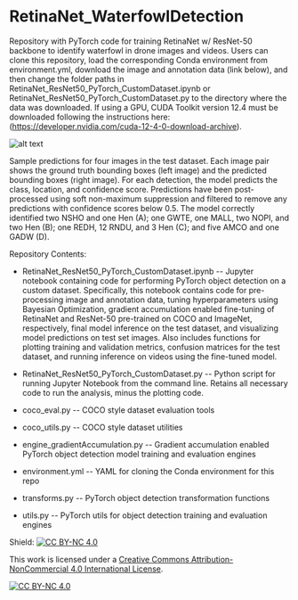 # RetinaNet_WaterfowlDetection
Repository with PyTorch code for training RetinaNet w/ ResNet-50 backbone to identify waterfowl in drone images and videos. Users can clone this repository, load the corresponding Conda environment from environment.yml, download the image and annotation data (link below), and then change the folder paths in RetinaNet_ResNet50_PyTorch_CustomDataset.ipynb or RetinaNet_ResNet50_PyTorch_CustomDataset.py to the directory where the data was downloaded. If using a GPU, CUDA Toolkit version 12.4 must be downloaded following the instructions here: (https://developer.nvidia.com/cuda-12-4-0-download-archive).

![alt text](https://github.com/ZackLoken/RetinaNet_WaterfowlDetection/blob/main/TestResults.png)  

Sample predictions for four images in the test dataset. Each image pair shows the ground truth bounding boxes (left image) and the predicted bounding boxes (right image). For each detection, the model predicts the class, location, and confidence score. Predictions have been post-processed using soft non-maximum suppression and filtered to remove any predictions with confidence scores below 0.5. The model correctly identified two NSHO and one Hen (A); one GWTE, one MALL, two NOPI, and two Hen (B); one REDH, 12 RNDU, and 3 Hen (C); and five AMCO and one GADW (D).

Repository Contents:
 
 * RetinaNet_ResNet50_PyTorch_CustomDataset.ipynb -- Jupyter notebook containing code for performing PyTorch object detection on a custom dataset. Specifically, this notebook contains code for pre-processing image and annotation data, tuning hyperparameters using Bayesian Optimization, gradient accumulation enabled fine-tuning of RetinaNet and ResNet-50 pre-trained on COCO and ImageNet, respectively, final model inference on the test dataset, and visualizing model predictions on test set images. Also includes functions for plotting training and validation metrics, confusion matrices for the test dataset, and running inference on videos using the fine-tuned model.
 
 * RetinaNet_ResNet50_PyTorch_CustomDataset.py -- Python script for running Jupyter Notebook from the command line. Retains all necessary code to run the analysis, minus the plotting code. 
 
 * coco_eval.py -- COCO style dataset evaluation tools
 
 * coco_utils.py -- COCO style dataset utilities
 
 * engine_gradientAccumulation.py -- Gradient accumulation enabled PyTorch object detection model training and evaluation engines
 
 * environment.yml -- YAML for cloning the Conda environment for this repo
 
 * transforms.py -- PyTorch object detection transformation functions
 
 * utils.py -- PyTorch utils for object detection training and evaluation engines

Shield: [![CC BY-NC 4.0][cc-by-nc-shield]][cc-by-nc]

This work is licensed under a
[Creative Commons Attribution-NonCommercial 4.0 International License][cc-by-nc].

[![CC BY-NC 4.0][cc-by-nc-image]][cc-by-nc]

[cc-by-nc]: https://creativecommons.org/licenses/by-nc/4.0/
[cc-by-nc-image]: https://licensebuttons.net/l/by-nc/4.0/88x31.png
[cc-by-nc-shield]: https://img.shields.io/badge/License-CC%20BY--NC%204.0-lightgrey.svg
